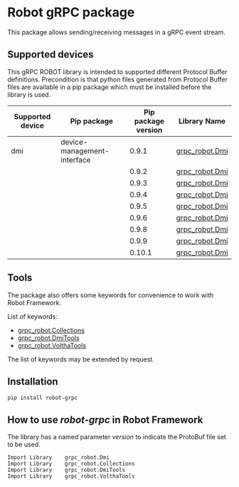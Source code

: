 # Robot gRPC package

This package allows sending/receiving messages in a gRPC event stream.

## Supported devices
This gRPC ROBOT library is intended to supported different Protocol Buffer definitions. Precondition is that python files
generated from Protocol Buffer files are available in a pip package which must be installed before the library
is used.

| Supported device  | Pip package                 | Pip package version | Library Name   |
| ----------------- | --------------------------- | ------------------- | -------------- |
| dmi               | device-management-interface | 0.9.1               | [grpc_robot.Dmi](docs/dmi_0_9_1.html) |
|                   |                             | 0.9.2               | [grpc_robot.Dmi](docs/dmi_0_9_2.html) |
|                   |                             | 0.9.3               | [grpc_robot.Dmi](docs/dmi_0_9_3.html) |
|                   |                             | 0.9.4               | [grpc_robot.Dmi](docs/dmi_0_9_4.html) |
|                   |                             | 0.9.5               | [grpc_robot.Dmi](docs/dmi_0_9_5.html) |
|                   |                             | 0.9.6               | [grpc_robot.Dmi](docs/dmi_0_9_6.html) |
|                   |                             | 0.9.8               | [grpc_robot.Dmi](docs/dmi_0_9_8.html) |
|                   |                             | 0.9.9               | [grpc_robot.Dmi](docs/dmi_0_9_9.html) |
|                   |                             | 0.10.1              | [grpc_robot.Dmi](docs/dmi_0_10_1.html) |

## Tools
The package also offers some keywords for convenience to work with Robot Framework.

List of keywords: 
 - [grpc_robot.Collections](docs/collections.html)
 - [grpc_robot.DmiTools](docs/dmi_tools.html)
 - [grpc_robot.VolthaTools](docs/voltha_tools.html)

The list of keywords may be extended by request.

## Installation

    pip install robot-grpc

## How to use _robot-grpc_ in Robot Framework
The library has a named parameter _version_ to indicate the ProtoBuf file set to be used.

    Import Library    grpc_robot.Dmi
    Import Library    grpc_robot.Collections
    Import Library    grpc_robot.DmiTools
    Import Library    grpc_robot.VolthaTools
    
